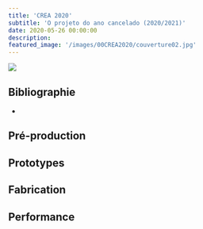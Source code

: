```yaml
---
title: 'CREA 2020'
subtitle: 'O projeto do ano cancelado (2020/2021)'
date: 2020-05-26 00:00:00
description: 
featured_image: '/images/00CREA2020/couverture02.jpg'
---
```


![](/images/00CREA2020/couverture01.png)

## Bibliographie

* 


## Pré-production


## Prototypes



## Fabrication 



## Performance
